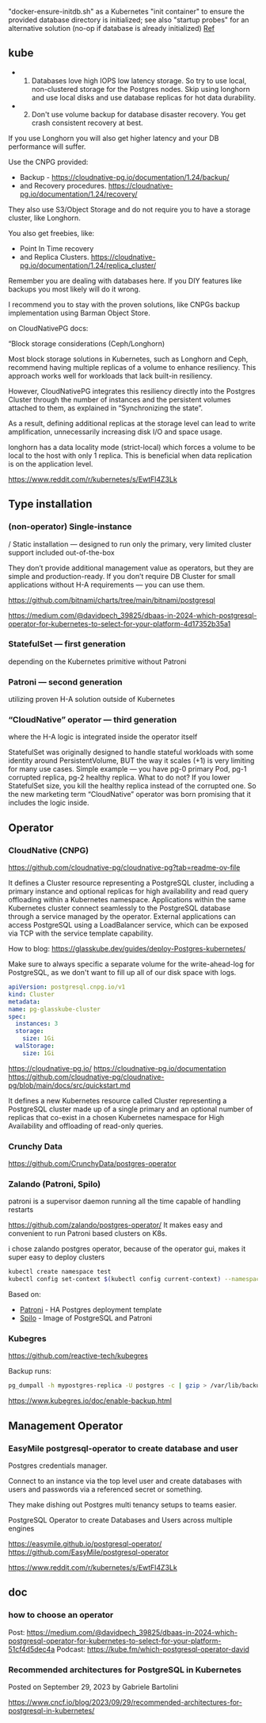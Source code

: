 


"docker-ensure-initdb.sh" as a Kubernetes "init container"
to ensure the provided database directory is initialized; see also "startup probes" for an alternative solution
(no-op if database is already initialized)
[Ref](https://github.com/docker-library/postgres/blob/d08757ccb56ee047efd76c41dbc148e2e2c4f68f/16/bookworm/docker-ensure-initdb.sh)

## kube

* 1. Databases love high IOPS low latency storage. So try to use local, non-clustered storage for the Postgres nodes. Skip using longhorn and use local disks and use database replicas for hot data durability. 
* 2. Don't use volume backup for database disaster recovery. You get crash consistent recovery at best. 

If you use Longhorn you will also get higher latency and your DB performance will suffer. 

Use the CNPG provided:
* Backup - https://cloudnative-pg.io/documentation/1.24/backup/
* and Recovery procedures. https://cloudnative-pg.io/documentation/1.24/recovery/

They also use S3/Object Storage and do not require you to have a storage cluster, like Longhorn. 

You also get freebies, like:
* Point In Time recovery 
* and Replica Clusters. https://cloudnative-pg.io/documentation/1.24/replica_cluster/

Remember you are dealing with databases here. If you DIY features like backups you most likely will do it wrong. 

I recommend you to stay with the proven solutions, like CNPGs backup implementation using Barman Object Store.

on CloudNativePG docs:

“Block storage considerations (Ceph/Longhorn)

Most block storage solutions in Kubernetes, such as Longhorn and Ceph, recommend having multiple replicas of a volume to enhance resiliency. This approach works well for workloads that lack built-in resiliency.

However, CloudNativePG integrates this resiliency directly into the Postgres Cluster through the number of instances and the persistent volumes attached to them, as explained in “Synchronizing the state”.

As a result, defining additional replicas at the storage level can lead to write amplification, unnecessarily increasing disk I/O and space usage.

longhorn has a data locality mode (strict-local) which forces a volume to be local to the host with only 1 replica. This is beneficial when data replication is on the application level.

https://www.reddit.com/r/kubernetes/s/EwtFl4Z3Lk


## Type installation

### (non-operator) Single-instance 

/ Static installation — designed to run only the primary, very limited cluster support included out-of-the-box

They don’t provide additional management value as operators, but they are simple and production-ready. If you don’t require DB Cluster for small applications without H-A requirements — you can use them.

https://github.com/bitnami/charts/tree/main/bitnami/postgresql

https://medium.com/@davidpech_39825/dbaas-in-2024-which-postgresql-operator-for-kubernetes-to-select-for-your-platform-4d17352b35a1


### StatefulSet — first generation

depending on the Kubernetes primitive without Patroni

### Patroni — second generation 

utilizing proven H-A solution outside of Kubernetes

### “CloudNative” operator — third generation 

where the H-A logic is integrated inside the operator itself

StatefulSet was originally designed to handle stateful workloads with some identity around PersistentVolume, BUT the way it scales (+1) is very limiting for many use cases. Simple example — you have pg-0 primary Pod, pg-1 corrupted replica, pg-2 healthy replica. What to do not? If you lower StatefulSet size, you kill the healthy replica instead of the corrupted one. So the new marketing term “CloudNative” operator was born promising that it includes the logic inside.



## Operator



### CloudNative (CNPG)

https://github.com/cloudnative-pg/cloudnative-pg?tab=readme-ov-file

It defines a Cluster resource representing a PostgreSQL cluster, including a primary instance and optional replicas for high availability and read query offloading within a Kubernetes namespace. Applications within the same Kubernetes cluster connect seamlessly to the PostgreSQL database through a service managed by the operator. External applications can access PostgreSQL using a LoadBalancer service, which can be exposed via TCP with the service template capability.

How to blog:
https://glasskube.dev/guides/deploy-Postgres-kubernetes/

Make sure to always specific a separate volume for the write-ahead-log for PostgreSQL, as we don't want to fill up all of our disk space with logs.
```yaml
apiVersion: postgresql.cnpg.io/v1
kind: Cluster
metadata:
name: pg-glasskube-cluster
spec:
  instances: 3
  storage:
    size: 1Gi
  walStorage:
    size: 1Gi
```

https://cloudnative-pg.io/
https://cloudnative-pg.io/documentation
https://github.com/cloudnative-pg/cloudnative-pg/blob/main/docs/src/quickstart.md

It defines a new Kubernetes resource called Cluster representing
a PostgreSQL cluster made up of a single primary
and an optional number of replicas that co-exist
in a chosen Kubernetes namespace for High Availability and offloading of read-only queries.

### Crunchy Data




https://github.com/CrunchyData/postgres-operator



### Zalando (Patroni, Spilo)

patroni is a supervisor daemon running all the time capable of handling restarts

https://github.com/zalando/postgres-operator/
It makes easy and convenient to run Patroni based clusters on K8s.

i chose zalando postgres operator, because of the operator gui, makes it super easy to deploy clusters


```bash
kubectl create namespace test
kubectl config set-context $(kubectl config current-context) --namespace=test
```

Based on:
* [Patroni](https://github.com/patroni/patroni) - HA Postgres deployment template
* [Spilo](https://github.com/zalando/spilo) - Image of PostgreSQL and Patroni

### Kubegres

https://github.com/reactive-tech/kubegres

Backup runs: 
```bash
pg_dumpall -h mypostgres-replica -U postgres -c | gzip > /var/lib/backup/mypostgres-backup-05_10_2021_10_36_00.gz
```
https://www.kubegres.io/doc/enable-backup.html

## Management Operator

### EasyMile postgresql-operator to create database and user

Postgres credentials manager.

Connect to an instance via the top level user and create databases with users and passwords via a referenced secret or something.

They make dishing out Postgres multi tenancy setups to teams easier.

PostgreSQL Operator to create Databases and Users across multiple engines

https://easymile.github.io/postgresql-operator/
https://github.com/EasyMile/postgresql-operator

https://www.reddit.com/r/kubernetes/s/EwtFl4Z3Lk


## doc

### how to choose an operator 

Post: https://medium.com/@davidpech_39825/dbaas-in-2024-which-postgresql-operator-for-kubernetes-to-select-for-your-platform-51cf4d5dec4a
Podcast: https://kube.fm/which-postgresql-operator-david

### Recommended architectures for PostgreSQL in Kubernetes

Posted on September 29, 2023 by Gabriele Bartolini

https://www.cncf.io/blog/2023/09/29/recommended-architectures-for-postgresql-in-kubernetes/